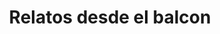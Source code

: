 ---
layout: libro
title: Relatos desde el balcon
flipbook: https://www.yumpu.com/xx/embed/view/le7A5vY6Pi1c9GOw
flipbookIngles: https://www.yumpu.com/en/embed/view/7CVLQyhsERYenmfB
permalink: /libros/cara_de_tomate/
---